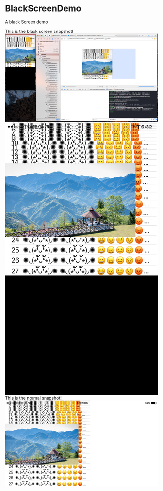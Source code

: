 # BlackScreenDemo
A black Screen demo

This is the black screen snapshot!
![](https://github.com/wave113/BlackScreenDemo/blob/master/%E5%B1%8F%E5%B9%95%E5%BF%AB%E7%85%A7%202017-05-12%20%E4%B8%8B%E5%8D%885.09.37.png?raw=true)
![](https://github.com/wave113/BlackScreenDemo/blob/master/BlackScreen.PNG?raw=true)
This is the normal snapshot!
![](https://github.com/wave113/BlackScreenDemo/blob/master/NormalSnapshot.png?raw=true)
